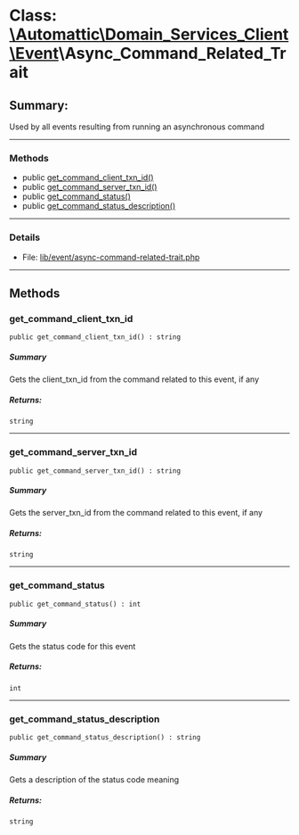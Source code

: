 # Class: [\Automattic](../namespaces/automattic.md)[\Domain_Services_Client](../namespaces/automattic-domain-services-client.md)[\Event](../namespaces/automattic-domain-services-client-event.md)\Async_Command_Related_Trait

## Summary:

Used by all events resulting from running an asynchronous command


---

### Methods

* public [get_command_client_txn_id()](#method_get_command_client_txn_id)
* public [get_command_server_txn_id()](#method_get_command_server_txn_id)
* public [get_command_status()](#method_get_command_status)
* public [get_command_status_description()](#method_get_command_status_description)

---

### Details

* File: [lib/event/async-command-related-trait.php](../../lib/event/async-command-related-trait.php)

---

## Methods

<a id="method_get_command_client_txn_id"></a>
### get_command_client_txn_id

```
public get_command_client_txn_id() : string
```

##### Summary

Gets the client_txn_id from the command related to this event, if any

##### Returns:

```
string
```

---

<a id="method_get_command_server_txn_id"></a>
### get_command_server_txn_id

```
public get_command_server_txn_id() : string
```

##### Summary

Gets the server_txn_id from the command related to this event, if any

##### Returns:

```
string
```

---

<a id="method_get_command_status"></a>
### get_command_status

```
public get_command_status() : int
```

##### Summary

Gets the status code for this event

##### Returns:

```
int
```

---

<a id="method_get_command_status_description"></a>
### get_command_status_description

```
public get_command_status_description() : string
```

##### Summary

Gets a description of the status code meaning

##### Returns:

```
string
```
